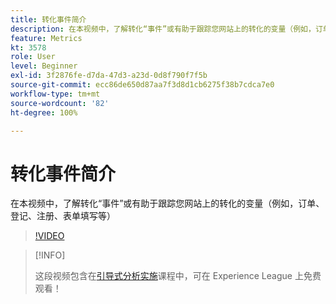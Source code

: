 ```yaml
---
title: 转化事件简介
description: 在本视频中，了解转化“事件”或有助于跟踪您网站上的转化的变量（例如，订单、登记、注册、表单填写等）
feature: Metrics
kt: 3578
role: User
level: Beginner
exl-id: 3f2876fe-d7da-47d3-a23d-0d8f790f7f5b
source-git-commit: ecc86de650d87aa7f3d8d1cb6275f38b7cdca7e0
workflow-type: tm+mt
source-wordcount: '82'
ht-degree: 100%

---
```


# 转化事件简介

在本视频中，了解转化“事件”或有助于跟踪您网站上的转化的变量（例如，订单、登记、注册、表单填写等）

>[!VIDEO](https://video.tv.adobe.com/v/28764/?quality=12&learn=on)

>[!INFO]
>
> 这段视频包含在[引导式分析实施](https://experienceleague.adobe.com/?recommended=Analytics-D-1-2019.1)课程中，可在 Experience League 上免费观看！
